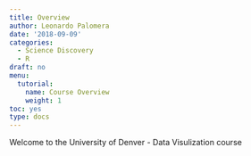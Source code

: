 ```yaml
---
title: Overview
author: Leonardo Palomera
date: '2018-09-09'
categories:
  - Science Discovery
  - R
draft: no
menu:
  tutorial:
    name: Course Overview
    weight: 1
toc: yes
type: docs
---
```


Welcome to the University of Denver - Data Visulization course

